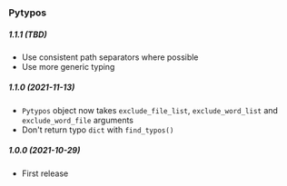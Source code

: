 ### Pytypos

##### 1.1.1 (TBD)
- Use consistent path separators where possible
- Use more generic typing

##### 1.1.0 (2021-11-13)
- `Pytypos` object now takes `exclude_file_list`, `exclude_word_list` and `exclude_word_file` arguments
- Don't return typo `dict` with `find_typos()`

##### 1.0.0 (2021-10-29)
- First release
